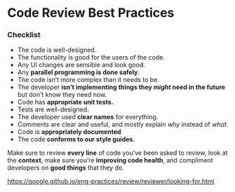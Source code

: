 # Code Review Best Practices

### Checklist

- The code is well-designed.
- The functionality is good for the users of the code.
- Any UI changes are sensible and look good.
- Any **parallel programming is done safely**.
- The code isn’t more complex than it needs to be.
- The developer **isn’t implementing things they *might* need in the future** but don’t know they need now.
- Code has **appropriate unit tests.**
- Tests are well-designed.
- The developer used **clear names** for everything.
- Comments are clear and useful, and mostly explain *why* instead of *what*.
- Code is **appropriately documented** 
- The code **conforms to our style guides.**

Make sure to review **every line** of code you’ve been asked to review, look at the **context**, make sure you’re **improving code health**, and compliment developers on **good things** that they do.








https://google.github.io/eng-practices/review/reviewer/looking-for.html
